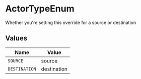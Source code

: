 # ActorTypeEnum

Whether you're setting this override for a source or destination


## Values

| Name          | Value         |
| ------------- | ------------- |
| `SOURCE`      | source        |
| `DESTINATION` | destination   |